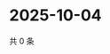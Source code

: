 # 2025-10-04

共 0 条

<!-- BEGIN ZHIHUVIDEO -->
<!-- 最后更新时间 Sat Oct 04 2025 13:10:01 GMT+0800 (China Standard Time) -->

<!-- END ZHIHUVIDEO -->
